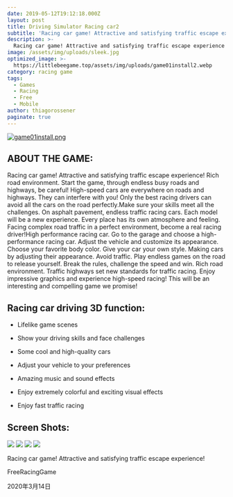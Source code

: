 ```yaml
---
date: 2019-05-12T19:12:18.000Z
layout: post
title: Driving Simulator Racing car2
subtitle: 'Racing car game! Attractive and satisfying traffic escape experience!'
description: >-
  Racing car game! Attractive and satisfying traffic escape experience!
image: /assets/img/uploads/sleek.jpg
optimized_image: >-
  https://littlebeegame.top/assets/img/uploads/game01install2.webp
category: racing game
tags:
  - Games
  - Racing
  - Free
  - Mobile
author: thiagorossener
paginate: true
---
```


[![game01install.png](https://littlebeegame.top/assets/img/uploads/game01install.webp)](https://littlebeegame.top/download/com.HighwayRacingInCar.FreeRacingGame.apk)

##   **ABOUT THE GAME:**
Racing car game! Attractive and satisfying traffic escape experience! 
Rich road environment. Start the game, through endless busy roads and highways, be careful! High-speed cars are everywhere on roads and highways. They can interfere with you! Only the best racing drivers can avoid all the cars on the road perfectly.Make sure your skills meet all the challenges. On asphalt pavement, endless traffic racing cars. Each model will be a new experience. Every place has its own atmosphere and feeling. Facing complex road traffic in a perfect environment, become a real racing driver!High performance racing car. Go to the garage and choose a high-performance racing car. Adjust the vehicle and customize its appearance. Choose your favorite body color. Give your car your own style. Making cars by adjusting their appearance.
Avoid traffic. Play endless games on the road to release yourself. Break the rules, challenge the speed and win.
Rich road environment. Traffic highways set new standards for traffic racing. Enjoy impressive graphics and experience high-speed racing! This will be an interesting and compelling game we promise! 
## Racing car driving 3D function:
- Lifelike game scenes
- Show your driving skills and face challenges
 
- Some cool and high-quality cars
 
- Adjust your vehicle to your preferences
 
- Amazing music and sound effects
 
- Enjoy extremely colorful and exciting visual effects
 
- Enjoy fast traffic racing</font>


##   Screen Shots:

![](https://i.loli.net/2020/03/14/RhDJbUp42ixnM1s.jpg)
![](https://i.loli.net/2020/03/14/6qzdy3GZihmaP7H.jpg)
![](https://i.loli.net/2020/03/14/T1s5dJhAyIrV8Kp.jpg)
![](https://i.loli.net/2020/03/14/MsmRI4TSpBhqUuy.jpg)

Racing car game! Attractive and satisfying traffic escape experience!
 
 
FreeRacingGame
 
2020年3月14日

